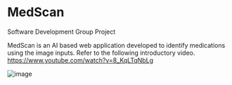 # MedScan
Software Development Group Project

MedScan is an AI based web application developed to identify medications using the image inputs. Refer to the following introductory video.
https://www.youtube.com/watch?v=8_KqLTqNbLg

![image](https://github.com/user-attachments/assets/13aa77a3-f7ac-4bdf-a561-7fe97c5288b0)
